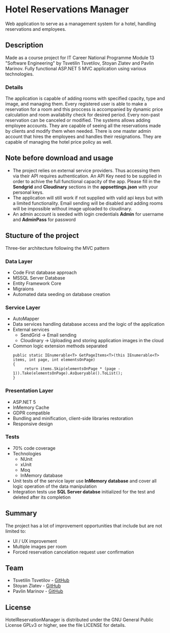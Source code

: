 # Hotel Reservations Manager
Web application to serve as a management system for a hotel, handling reservations and employees.

## Description
Made as a course project for IT Career National Programme Module 13 "Software Engineering" by Tsvetilin Tsvetilov, Stoyan Zlatev and Pavlin Marinov. Fully functional ASP.NET 5 MVC application using various technologies.

### Details
The application is capable of adding rooms with specified cpacity, type and image, and managing them. Every registered user is able to make a reservation for a room and this proccess is accompanied by dynamic price calculation and room availabilty check for desired period. Every non-past reservation can be canceled or modified. The systems allows adding employee accounts. They are capable of seeing all the reservations made by clients and modify them when needed. There is one master admin account that hires the employees and handles their resignations. They are capable of managing the hotel price policy as well.

## Note before download and usage
- The project relies on external service providers. Thus accessing them via their API requires authentication. An API Key need to be supplied in order to achive the full functional capacity of the app. Please fill in the **Sendgrid** and **Cloudinary** sections in the **appsettings.json** with your personal keys.
- The application will still work if not supplied with valid api keys but with a limited functionality. Email sending will be disabled and adding rooms will be impossible without image uploaded to cloudinary.
- An admin account is seeded with login credentials **Admin** for username and **AdminPass** for password

## Stucture of the project
Three-tier architecture following the MVC pattern

### Data Layer
- Code First database approach
- MSSQL Server Database
- Entity Framework Core
- Migraions
- Automated data seeding on database creation

### Service Layer
- AutoMapper
- Data services handling database access and the logic of the application
- External services
    - SendGrid -> Email sending
    - Cloudinary -> Uploading and storing application images in the cloud
- Common logic extension methods separated
  ```
  public static IEnumerable<T> GetPageItems<T>(this IEnumerable<T> items, int page, int elementsOnPage)
  {
       return items.Skip(elementsOnPage * (page - 1)).Take(elementsOnPage).AsQueryable().ToList();
  }
  ```
  
### Presentation Layer
- ASP.NET 5
- InMemory Cache
- GDPR compatible
- Bundling and minification, client-side libraries restoration
- Responsive design

### Tests
- 70% code coverage
- Technologies
  - NUnit
  - xUnit
  - Moq
  - InMemory database
- Unit tests of the service layer use **InMemory database** and cover all logic operation of the data manipulation
- Integration tests use **SQL Server databse** initialized for the test and deleted after its completion

## Summary
The project has a lot of improvement opportunities that include but are not limited to:
- UI / UX improvement
- Multiple images per room
- Forced reservation cancelation request user confirmation

## Team
- Tsvetilin Tsvetilov - [GitHub](https://github.com/Tsvetilin "Tsvetilin's GitHub profile")
- Stoyan Zlatev - [GitHub](https://github.com/Tony5768 "Stoyan's GitHub profile")
- Pavlin Marinov - [GitHub](https://github.com/pavlin1004 "Pavlin's GitHub profile")

## License
HotelReservationManager is distributed under the GNU General Public License GPLv3 or higher, see the file LICENSE for details.
